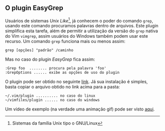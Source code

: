 O plugin EasyGrep
-----------------

Usuários de sistemas *Unix Like*[^1], já conhecem o poder do comando `grep`,
usando este comando procuramos palavras dentro de arquivos.
Este plugin simplifica esta tarefa, além de permitir a utilização da
versão do `grep` nativa do Vim `vimgrep`, assim usuários do Windows
também podem usar este recurso. Um comando `grep` funciona mais ou menos assim:

```
grep [opções] "padrão" /caminho
```

Mas no caso do plugin *EasyGrep* fica assim:

```
:Grep foo  ........ procura pela palavra 'foo'
:GrepOptions ...... exibe as opções de uso do plugin
```

O plugin pode ser obtido no seguinte
[link](http://www.vim.org/scripts/script.php?script_id=2438#0.9).
Já sua instalação é simples, basta copiar o arquivo obtido no link acima
para a pasta:

```
~/.vim/plugin .......... no caso do linux
~/vimfiles/plugin ...... no caso do windows
```

Um vídeo de exemplo (na verdade uma animação gif) pode ser visto
[aqui](http://downloads.veryspeedy.net/vim/EasyGrep.gif).


[^1]: Sistemas da família Unix tipo o GNU/Linux
